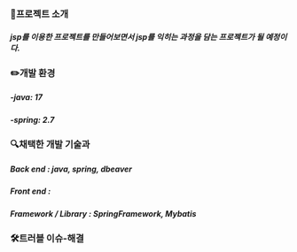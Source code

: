 ### 📑프로젝트 소개

##### jsp를 이용한 프로젝트를 만들어보면서 jsp를 익히는 과정을 담는 프로젝트가 될 예정이다.


### ✏️개발 환경
##### -java: 17


##### -spring: 2.7


### 🔍채택한 개발 기술과 

##### Back end : java, spring, dbeaver


##### Front end :


##### Framework / Library : SpringFramework, Mybatis


### 🛠️트러블 이슈-해결
